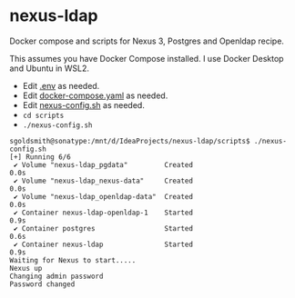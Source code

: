 # nexus-ldap
Docker compose and scripts for Nexus 3, Postgres and Openldap recipe.

This assumes you have Docker Compose installed. I use Docker Desktop and Ubuntu in WSL2.

* Edit [.env](.env) as needed.
* Edit [docker-compose.yaml](docker-compose.yaml) as needed.
* Edit [nexus-config.sh](scripts%2Fnexus-config.sh) as needed.
* `cd scripts`
*  `./nexus-config.sh`

```
sgoldsmith@sonatype:/mnt/d/IdeaProjects/nexus-ldap/scripts$ ./nexus-config.sh
[+] Running 6/6
 ✔ Volume "nexus-ldap_pgdata"         Created                                                          0.0s
 ✔ Volume "nexus-ldap_nexus-data"     Created                                                          0.0s
 ✔ Volume "nexus-ldap_openldap-data"  Created                                                          0.0s
 ✔ Container nexus-ldap-openldap-1    Started                                                          0.9s
 ✔ Container postgres                 Started                                                          0.6s
 ✔ Container nexus-ldap               Started                                                          0.9s
Waiting for Nexus to start.....
Nexus up
Changing admin password
Password changed
```
